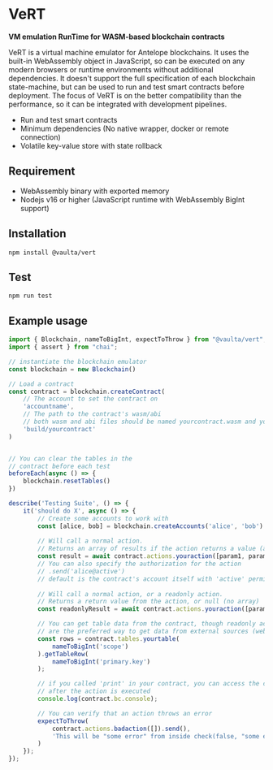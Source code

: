 # VeRT

**VM emulation RunTime for WASM-based blockchain contracts**

VeRT is a virtual machine emulator for Antelope blockchains.
It uses the built-in WebAssembly object in JavaScript, so can be executed on any modern browsers or runtime environments without additional dependencies.
It doesn't support the full specification of each blockchain state-machine, but can be used to run and test smart contracts before deployment.
The focus of VeRT is on the better compatibility than the performance, so it can be integrated with development pipelines.

- Run and test smart contracts
- Minimum dependencies (No native wrapper, docker or remote connection)
- Volatile key-value store with state rollback 

## Requirement

- WebAssembly binary with exported memory
- Nodejs v16 or higher (JavaScript runtime with WebAssembly BigInt support)

## Installation

```shell
npm install @vaulta/vert
```

## Test

```shell
npm run test
```



## Example usage

```typescript
import { Blockchain, nameToBigInt, expectToThrow } from "@vaulta/vert";
import { assert } from "chai";

// instantiate the blockchain emulator
const blockchain = new Blockchain()

// Load a contract
const contract = blockchain.createContract(
    // The account to set the contract on
    'accountname', 
    // The path to the contract's wasm/abi
    // both wasm and abi files should be named yourcontract.wasm and yourcontract.abi
    'build/yourcontract' 
)


// You can clear the tables in the 
// contract before each test
beforeEach(async () => {
    blockchain.resetTables()
})

describe('Testing Suite', () => {
    it('should do X', async () => {
        // Create some accounts to work with
        const [alice, bob] = blockchain.createAccounts('alice', 'bob')
        
        // Will call a normal action. 
        // Returns an array of results if the action returns a value (array since inlines can also return values)
        const result = await contract.actions.youraction([param1, param2]).send();
        // You can also specify the authorization for the action
        // .send('alice@active')
        // default is the contract's account itself with 'active' permission
        
        // Will call a normal action, or a readonly action.
        // Returns a return value from the action, or null (no array)
        const readonlyResult = await contract.actions.youraction([param]).read();

        // You can get table data from the contract, though readonly actions 
        // are the preferred way to get data from external sources (web apps, apis, etc)
        const rows = contract.tables.yourtable(
            nameToBigInt('scope')
        ).getTableRow(
            nameToBigInt('primary.key')
        );

        // if you called 'print' in your contract, you can access the console output
        // after the action is executed
        console.log(contract.bc.console);

        // You can verify that an action throws an error
        expectToThrow(
            contract.actions.badaction([]).send(),
            'This will be "some error" from inside check(false, "some error")'
        )
    });
});
```